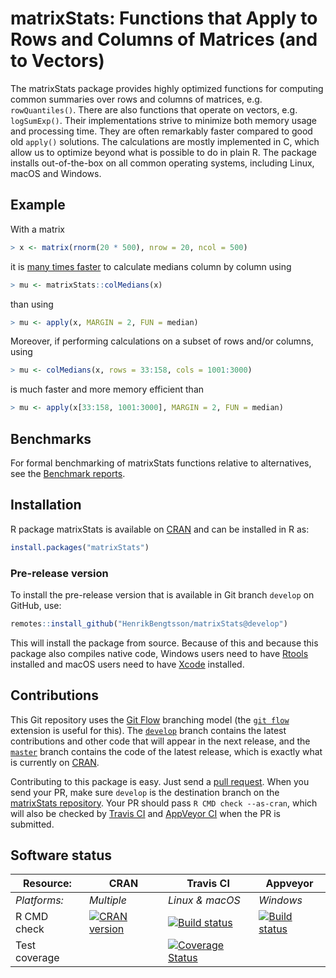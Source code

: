# matrixStats: Functions that Apply to Rows and Columns of Matrices (and to Vectors)

The matrixStats package provides highly optimized functions for
computing common summaries over rows and columns of matrices,
e.g. `rowQuantiles()`. There are also functions that operate on vectors,
e.g. `logSumExp()`. Their implementations strive to minimize both memory
usage and processing time. They are often remarkably faster compared
to good old `apply()` solutions. The calculations are mostly implemented
in C, which allow us to optimize beyond what is possible to do in
plain R. The package installs out-of-the-box on all common operating
systems, including Linux, macOS and Windows.

## Example
With a matrix
```r
> x <- matrix(rnorm(20 * 500), nrow = 20, ncol = 500)
```
it is [many times
faster](http://www.jottr.org/2015/01/matrixStats-0.13.1.html) to
calculate medians column by column using
```r
> mu <- matrixStats::colMedians(x)
```
than using
```r
> mu <- apply(x, MARGIN = 2, FUN = median)
```

Moreover, if performing calculations on a subset of rows and/or
columns, using
```r
> mu <- colMedians(x, rows = 33:158, cols = 1001:3000)
```
is much faster and more memory efficient than
```r
> mu <- apply(x[33:158, 1001:3000], MARGIN = 2, FUN = median)
```



## Benchmarks
For formal benchmarking of matrixStats functions relative to
alternatives, see the [Benchmark reports](https://github.com/HenrikBengtsson/matrixStats/wiki/Benchmark-reports).

## Installation
R package matrixStats is available on [CRAN](https://cran.r-project.org/package=matrixStats) and can be installed in R as:
```r
install.packages("matrixStats")
```

### Pre-release version

To install the pre-release version that is available in Git branch `develop` on GitHub, use:
```r
remotes::install_github("HenrikBengtsson/matrixStats@develop")
```
This will install the package from source.  Because of this and because this package also compiles native code, Windows users need to have [Rtools](https://cran.r-project.org/bin/windows/Rtools/) installed and macOS users need to have [Xcode](https://developer.apple.com/xcode/) installed.




## Contributions

This Git repository uses the [Git Flow](http://nvie.com/posts/a-successful-git-branching-model/) branching model (the [`git flow`](https://github.com/petervanderdoes/gitflow-avh) extension is useful for this).  The [`develop`](https://github.com/HenrikBengtsson/matrixStats/tree/develop) branch contains the latest contributions and other code that will appear in the next release, and the [`master`](https://github.com/HenrikBengtsson/matrixStats) branch contains the code of the latest release, which is exactly what is currently on [CRAN](https://cran.r-project.org/package=matrixStats).

Contributing to this package is easy.  Just send a [pull request](https://help.github.com/articles/using-pull-requests/).  When you send your PR, make sure `develop` is the destination branch on the [matrixStats repository](https://github.com/HenrikBengtsson/matrixStats).  Your PR should pass `R CMD check --as-cran`, which will also be checked by <a href="https://travis-ci.org/HenrikBengtsson/matrixStats">Travis CI</a> and <a href="https://ci.appveyor.com/project/HenrikBengtsson/matrixstats">AppVeyor CI</a> when the PR is submitted.


## Software status

| Resource:     | CRAN        | Travis CI       | Appveyor         |
| ------------- | ------------------- | --------------- | ---------------- |
| _Platforms:_  | _Multiple_          | _Linux & macOS_ | _Windows_        |
| R CMD check   | <a href="https://cran.r-project.org/web/checks/check_results_matrixStats.html"><img border="0" src="http://www.r-pkg.org/badges/version/matrixStats" alt="CRAN version"></a> | <a href="https://travis-ci.org/HenrikBengtsson/matrixStats"><img src="https://travis-ci.org/HenrikBengtsson/matrixStats.svg" alt="Build status"></a>   | <a href="https://ci.appveyor.com/project/HenrikBengtsson/matrixstats"><img src="https://ci.appveyor.com/api/projects/status/github/HenrikBengtsson/matrixStats?svg=true" alt="Build status"></a> |
| Test coverage |                     | <a href="https://codecov.io/gh/HenrikBengtsson/matrixStats"><img src="https://codecov.io/gh/HenrikBengtsson/matrixStats/branch/develop/graph/badge.svg" alt="Coverage Status"/></a>     |                  |
